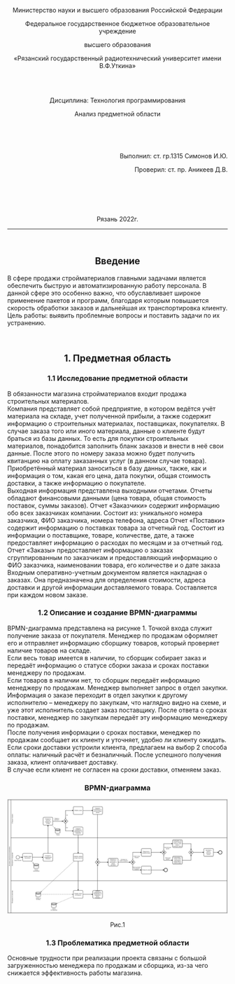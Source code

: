 
<p align="center">Министерство науки и высшего образования Российской Федерации</p>
<p align="center">Федеральное государственное бюджетное образовательное учреждение</p>
<p align="center">высшего образования</p>
<p align="center">«Рязанский государственный радиотехнический университет имени В.Ф.Уткина»</p>
<br>
<br>
<p align="center">Дисциплина: Технология программирования</p>
<p align="center">Анализ предметной области</p>
<br>
<br>
<br>
<p align="right">Выполнил: ст. гр.1315 Симонов И.Ю.</p>
<p align="right">Проверил: ст. пр. Аникеев Д.В.</p>
<br>
<br>
<br>
<br>
<p align="center">Рязань 2022г.</p>
<hr>
<br>
<h2 align="center">Введение</h2>

<p>  В сфере продажи стройматериалов главными задачами является обеспечить быструю и автоматизированную работу персонала. В данной сфере это особенно важно, что обуславливает широкое применение пакетов и программ, благодаря которым повышается скорость обработки заказов и дальнейшая их транспортировка клиенту. <br>
Цель работы: выявить проблемные вопросы и поставить задачи по их устранению.

</p>

<br>
<h2 align="center">1. Предметная область</h2>
<h3 align="center">1.1 Исследование предметной области</h3>
<span>  
  В обязанности магазина стройматериалов входит продажа строительных материалов.<br> 
  Компания представляет собой предприятие, в котором ведётся учёт материала на складе, учет полученной прибыли, а также содержит информацию о строительных материалах, поставщиках, покупателях. В случае заказа того или иного материала, данные о клиенте будут браться из базы данных. То есть для покупки строительных материалов, понадобится заполнить бланк заказов и внести в неё свои данные. После этого по номеру заказа можно будет получить квитанцию на оплату заказанных услуг (в данном случае товара). Приобретённый материал заноситься в базу данных, также, как и информация о том, какая его цена, дата покупки, общая стоимость доставки, а также информацию о покупателе.<br>
  Выходная информация представлена выходными отчетами. Отчеты обладают финансовыми данными (цена товара, общая стоимость поставок, суммы заказов). Отчет «Заказчики» содержит информацию обо всех заказчиках компании. Состоит из: уникального номера заказчика, ФИО заказчика, номера телефона, адреса
  Отчет «Поставки» содержит информацию о поставках товара за отчетный год. Состоит из информации о поставщике, товаре, количестве, дате, а также предоставляет информацию о расходах по месяцам и за отчетный год. <br>
  Отчет «Заказы» предоставляет информацию о заказах сгруппированным по заказчикам и предоставляющий информацию о ФИО заказчика, наименовании товара, его количестве и о дате заказа<br>
  Входным оперативно-учетным документом является накладная о заказах. Она предназначена для определения стоимости, адреса доставки и другой информации доставляемого товара. Составляется при каждом новом заказе.

</span>

<h3 align="center">1.2 Описание и создание BPMN-диаграммы</h2>
<span> 
  BPMN-диаграмма представлена на рисунке 1.
Точкой входа служит получение заказа от покупателя. Менеджер по продажам оформляет его и отправляет информацию сборщику товаров, который проверяет наличие товаров на складе. </br>
Если весь товар имеется в наличии, то сборщик собирает заказ и передаёт информацию о статусе сборки заказа и сроках поставки менеджеру по продажам.</br>
Если товаров в наличии нет, то сборщик передаёт информацию менеджеру по продажам. Менеджер выполняет запрос в отдел закупки. Информация о заказе переходит в отдел закупки к другому исполнителю – менеджеру по закупкам, что наглядно видно на схеме, и уже этот исполнитель создает заказ поставщику. После ответа о сроках поставки, менеджер по закупкам передаёт эту информацию менеджеру по продажам.</br>
После получения информации о сроках поставки, менеджер по продажам сообщает их клиенту и уточняет, удобно ли клиенту ожидать.</br>
Если сроки доставки устроили клиента, предлагаем на выбор 2 способа оплаты: наличный расчёт и безналичный. После успешного получения заказа, клиент оплачивает доставку. </br>
В случае если клиент не согласен на сроки доставки, отменяем заказ. 
</span>

<h3 align="center">BPMN-диаграмма</h3>

![alt text](https://github.com/SimonovIvan1/PtSimonovIvan/blob/main/BPMN.png?raw=true)
<p align="center">Рис.1</p>

<h3 align="center">1.3 Проблематика предметной области</h3>
<span>Основные трудности при реализации проекта связаны с большой загруженностью менеджера по продажам и сборщика, из-за чего снижается эффективность работы магазина.</span>  

